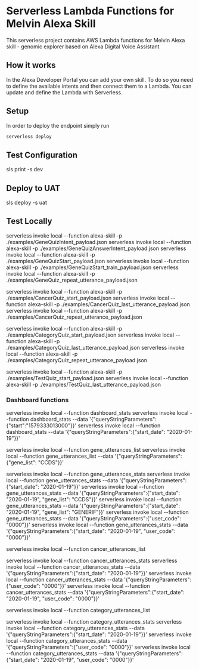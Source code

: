 # Serverless Lambda Functions for Melvin Alexa Skill

This serverless project contains AWS Lambda functions for Melvin Alexa skill - genomic explorer based on Alexa Digital Voice Assistant


## How it works

In the Alexa Developer Portal you can add your own skill. To do so you need to define the available intents and then connect them to a Lambda. You can update and define the Lambda with Serverless.

## Setup

In order to deploy the endpoint simply run

```bash
serverless deploy
```

## Test Configuration
sls print -s dev

## Deploy to UAT
sls deploy -s uat

## Test Locally

serverless invoke local --function alexa-skill -p ./examples/GeneQuizIntent_payload.json
serverless invoke local --function alexa-skill -p ./examples/GeneQuizAnswerIntent_payload.json
serverless invoke local --function alexa-skill -p ./examples/GeneQuizStart_payload.json
serverless invoke local --function alexa-skill -p ./examples/GeneQuizStart_train_payload.json
serverless invoke local --function alexa-skill -p ./examples/GeneQuiz_repeat_utterance_payload.json

serverless invoke local --function alexa-skill -p ./examples/CancerQuiz_start_payload.json
serverless invoke local --function alexa-skill -p ./examples/CancerQuiz_last_utterance_payload.json
serverless invoke local --function alexa-skill -p ./examples/CancerQuiz_repeat_utterance_payload.json

serverless invoke local --function alexa-skill -p ./examples/CategoryQuiz_start_payload.json
serverless invoke local --function alexa-skill -p ./examples/CategoryQuiz_last_utterance_payload.json
serverless invoke local --function alexa-skill -p ./examples/CategoryQuiz_repeat_utterance_payload.json

serverless invoke local --function alexa-skill -p ./examples/TestQuiz_start_payload.json
serverless invoke local --function alexa-skill -p ./examples/TestQuiz_last_utterance_payload.json

### Dashboard functions
serverless invoke local --function dashboard_stats
serverless invoke local --function dashboard_stats --data '{"queryStringParameters":{"start":"1579333013000"}}'
serverless invoke local --function dashboard_stats --data '{"queryStringParameters":{"start_date": "2020-01-19"}}'

serverless invoke local --function gene_utterances_list
serverless invoke local --function gene_utterances_list --data '{"queryStringParameters":{"gene_list": "CCDS"}}'

serverless invoke local --function gene_utterances_stats
serverless invoke local --function gene_utterances_stats --data '{"queryStringParameters":{"start_date": "2020-01-19"}}'
serverless invoke local --function gene_utterances_stats --data '{"queryStringParameters":{"start_date": "2020-01-19", "gene_list": "CCDS"}}'
serverless invoke local --function gene_utterances_stats --data '{"queryStringParameters":{"start_date": "2020-01-19", "gene_list": "GENERIF"}}'
serverless invoke local --function gene_utterances_stats --data '{"queryStringParameters":{"user_code": "0000"}}'
serverless invoke local --function gene_utterances_stats --data '{"queryStringParameters":{"start_date": "2020-01-19", "user_code": "0000"}}'


serverless invoke local --function cancer_utterances_list

serverless invoke local --function cancer_utterances_stats
serverless invoke local --function cancer_utterances_stats --data '{"queryStringParameters":{"start_date": "2020-01-19"}}'
serverless invoke local --function cancer_utterances_stats --data '{"queryStringParameters":{"user_code": "0000"}}'
serverless invoke local --function cancer_utterances_stats --data '{"queryStringParameters":{"start_date": "2020-01-19", "user_code": "0000"}}'


serverless invoke local --function category_utterances_list

serverless invoke local --function category_utterances_stats
serverless invoke local --function category_utterances_stats --data '{"queryStringParameters":{"start_date": "2020-01-19"}}'
serverless invoke local --function category_utterances_stats --data '{"queryStringParameters":{"user_code": "0000"}}'
serverless invoke local --function category_utterances_stats --data '{"queryStringParameters":{"start_date": "2020-01-19", "user_code": "0000"}}'